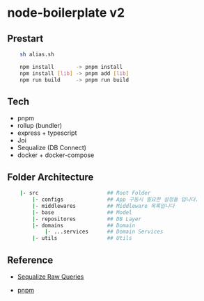 # node-boilerplate v2

## Prestart

```sh
    sh alias.sh

    npm install       -> pnpm install
    npm install [lib] -> pnpm add [lib]
    npm run build     -> pnpm run build
```

## Tech

- pnpm
- rollup (bundler)
- express + typescript
- Joi
- Sequalize (DB Connect)
- docker + docker-compose

## Folder Architecture

```sh
    |- src                      ## Root Folder
        |- configs              ## App 구동시 필요한 설정들 입니다.
        |- middlewares          ## Middleware 목록입니다
        |- base                 ## Model
        |- repositores          ## DB Layer
        |- domains              ## Domain
            |- ...services      ## Domain Services
        |- utils                ## Utils
```

## Reference

- <a href="https://sequelize.org/docs/v6/core-concepts/raw-queries/"> Sequalize Raw Queries</a>

- <a href="https://pnpm.io/ko/pnpm-cli"> pnpm </a>
